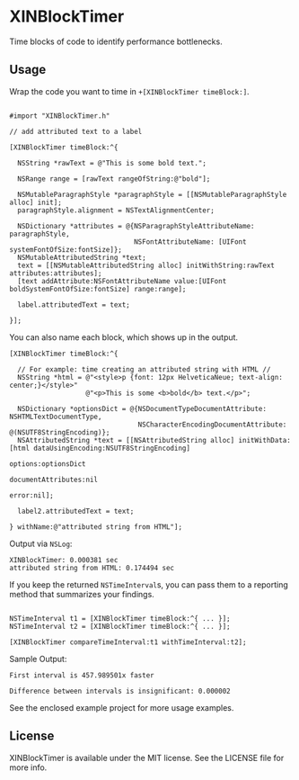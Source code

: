 XINBlockTimer
=============

Time blocks of code to identify performance bottlenecks.

## Usage

Wrap the code you want to time in `+[XINBlockTimer timeBlock:]`.

```objc

#import "XINBlockTimer.h"

// add attributed text to a label

[XINBlockTimer timeBlock:^{

  NSString *rawText = @"This is some bold text.";
  
  NSRange range = [rawText rangeOfString:@"bold"];
  
  NSMutableParagraphStyle *paragraphStyle = [[NSMutableParagraphStyle alloc] init];
  paragraphStyle.alignment = NSTextAlignmentCenter;
  
  NSDictionary *attributes = @{NSParagraphStyleAttributeName: paragraphStyle, 
                               NSFontAttributeName: [UIFont systemFontOfSize:fontSize]};
  NSMutableAttributedString *text;
  text = [[NSMutableAttributedString alloc] initWithString:rawText attributes:attributes];
  [text addAttribute:NSFontAttributeName value:[UIFont boldSystemFontOfSize:fontSize] range:range];
  
  label.attributedText = text;

}];
```

You can also name each block, which shows up in the output.

```objc
[XINBlockTimer timeBlock:^{

  // For example: time creating an attributed string with HTML //
  NSString *html = @"<style>p {font: 12px HelveticaNeue; text-align: center;}</style>"
                   @"<p>This is some <b>bold</b> text.</p>";

  NSDictionary *optionsDict = @{NSDocumentTypeDocumentAttribute: NSHTMLTextDocumentType,
                                NSCharacterEncodingDocumentAttribute: @(NSUTF8StringEncoding)};
  NSAttributedString *text = [[NSAttributedString alloc] initWithData:[html dataUsingEncoding:NSUTF8StringEncoding]
                                                                options:optionsDict
                                                     documentAttributes:nil
                                                                  error:nil];
  
  label2.attributedText = text;

} withName:@"attributed string from HTML"];
```

Output via `NSLog`:

```
XINBlockTimer: 0.000381 sec
attributed string from HTML: 0.174494 sec
```

If you keep the returned `NSTimeInterval`s, you can pass them to a reporting method that summarizes your findings.

```objc

NSTimeInterval t1 = [XINBlockTimer timeBlock:^{ ... }];
NSTimeInterval t2 = [XINBlockTimer timeBlock:^{ ... }];

[XINBlockTimer compareTimeInterval:t1 withTimeInterval:t2];
```

Sample Output:

```
First interval is 457.989501x faster
```

```
Difference between intervals is insignificant: 0.000002
```

See the enclosed example project for more usage examples.

## License

XINBlockTimer is available under the MIT license. See the LICENSE file for more info.
